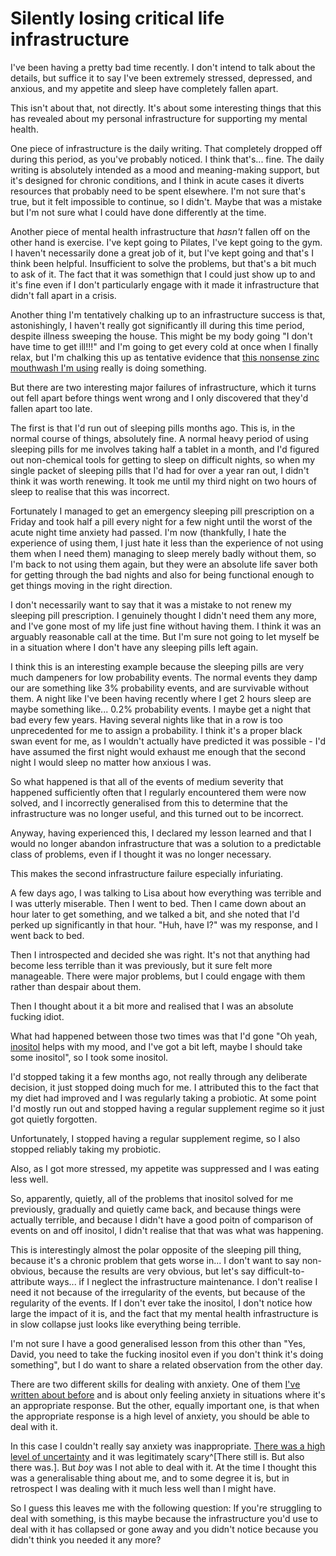 # Silently losing critical life infrastructure

I've been having a pretty bad time recently. I don't intend to talk about the details, but suffice it to say I've been extremely stressed, depressed, and anxious, and my appetite and sleep have completely fallen apart.

This isn't about that, not directly. It's about some interesting things that this has revealed about my personal infrastructure for supporting my mental health.

One piece of infrastructure is the daily writing. That completely dropped off during this period, as you've probably noticed. I think that's... fine. The daily writing is absolutely intended as a mood and meaning-making support, but it's designed for chronic conditions, and I think in acute cases it diverts resources that probably need to be spent elsewhere. I'm not sure that's true, but it felt impossible to continue, so I didn't. Maybe that was a mistake but I'm not sure what I could have done differently at the time.

Another piece of mental health infrastructure that *hasn't* fallen off on the other hand is exercise. I've kept going to Pilates, I've kept going to the gym. I haven't necessarily done a great job of it, but I've kept going and that's I think been helpful. Insufficient to solve the problems, but that's a bit much to ask of it. The fact that it was somethign that I could just show up to and it's fine even if I don't particularly engage with it made it infrastructure that didn't fall apart in a crisis.

Another thing I'm tentatively chalking up to an infrastructure success is that, astonishingly, I haven't really got significantly ill during this time period, despite illness sweeping the house. This might be my body going "I don't have time to get ill!!!" and I'm going to get every cold at once when I finally relax, but I'm chalking this up as tentative evidence that [this nonsense zinc mouthwash I'm using](https://notebook.drmaciver.com/posts/2024-02-01-15:09.html) really is doing something.

But there are two interesting major failures of infrastructure, which it turns out fell apart before things went wrong and I only discovered that they'd fallen apart too late.

The first is that I'd run out of sleeping pills months ago. This is, in the normal course of things, absolutely fine. A normal heavy period of using sleeping pills for me involves taking half a tablet in a month, and I'd figured out non-chemical tools for getting to sleep on difficult nights, so when my single packet of sleeping pills that I'd had for over a year ran out, I didn't think it was worth renewing.
It took me until my third night on two hours of sleep to realise that this was incorrect.

Fortunately I managed to get an emergency sleeping pill prescription on a Friday and took half a pill every night for a few night until the worst of the acute night time anxiety had passed. I'm now (thankfully, I hate the experience of using them, I just hate it less than the experience of not using them when I need them) managing to sleep merely badly without them, so I'm back to not using them again, but they were an absolute life saver both for getting through the bad nights and also for being functional enough to get things moving in the right direction.

I don't necessarily want to say that it was a mistake to not renew my sleeping pill prescription. I genuinely thought I didn't need them any more, and I've gone most of my life just fine without having them. I think it was an arguably reasonable call at the time. But I'm sure not going to let myself be in a situation where I don't have any sleeping pills left again.

I think this is an interesting example because the sleeping pills are very much dampeners for low probability events. The normal events they damp our are something like 3% probability events, and are survivable without them. A night like I've been having recently where I get 2 hours sleep are maybe something like... 0.2% probability events. I maybe get a night that bad every few years. Having several nights like that in a row is too unprecedented for me to assign a probability. I think it's a proper black swan event for me, as I wouldn't actually have predicted it was possible - I'd have assumed the first night would exhaust me enough that the second night I would sleep no matter how anxious I was.

So what happened is that all of the events of medium severity that happened sufficiently often that I regularly encountered them were now solved, and I incorrectly generalised from this to determine that the infrastructure was no longer useful, and this turned out to be incorrect.

Anyway, having experienced this, I declared my lesson learned and that I would no longer abandon infrastructure that was a solution to a predictable class of problems, even if I thought it was no longer necessary.

This makes the second infrastructure failure especially infuriating.

A few days ago, I was talking to Lisa about how everything was terrible and I was utterly miserable. Then I went to bed. Then I came down about an hour later to get something, and we talked a bit, and she noted that I'd perked up significantly in that hour. "Huh, have I?" was my response, and I went back to bed.

Then I introspected and decided she was right. It's not that anything had become less terrible than it was previously, but it sure felt more manageable. There were major problems, but I could engage with them rather than despair about them.

Then I thought about it a bit more and realised that I was an absolute fucking idiot.

What had happened between those two times was that I'd gone "Oh yeah, [inositol](https://acesounderglass.com/2023/09/08/luck-based-medicine-inositol/) helps with my mood, and I've got a bit left, maybe I should take some inositol", so I took some inositol.

I'd stopped taking it a few months ago, not really through any deliberate decision, it just stopped doing much for me. I attributed this to the fact that my diet had improved and I was regularly taking a probiotic. At some point I'd mostly run out and stopped having a regular supplement regime so it just got quietly forgotten.

Unfortunately, I stopped having a regular supplement regime, so I also stopped reliably taking my probiotic.

Also, as I got more stressed, my appetite was suppressed and I was eating less well.

So, apparently, quietly, all of the problems that inositol solved for me previously, gradually and quietly came back, and because things were actually terrible, and because I didn't have a good poitn of comparison of events on and off inositol, I didn't realise that that was what was happening.

This is interestingly almost the polar opposite of the sleeping pill thing, because it's a chronic problem that gets worse in... I don't want to say non-obvious, because the results are very obvious, but let's say difficult-to-attribute ways... if I neglect the infrastructure maintenance. I don't realise I need it not because of the irregularity of the events, but because of the regularity of the events. If I don't ever take the inositol, I don't notice how large the impact of it is, and the fact that my mental health infrastructure is in slow collapse just looks like everything being terrible.

I'm not sure I have a good generalised lesson from this other than "Yes, David, you need to take the fucking inositol even if you don't think it's doing something", but I do want to share a related observation from the other day.

There are two different skills for dealing with anxiety. One of them [I've written about before](https://notebook.drmaciver.com/posts/2020-05-20-17:58.html) and is about only feeling anxiety in situations where it's an appropriate response. But the other, equally important one, is that when the appropriate response is a high level of anxiety, you should be able to deal with it.

In this case I couldn't really say anxiety was inappropriate. [There was a high level of uncertainty](https://notebook.drmaciver.com/posts/2020-04-03-13:40.html) and it was legitimately scary^[There still is. But also there was.]. But *boy* was I not able to deal with it. At the time I thought this was a generalisable thing about me, and to some degree it is, but in retrospect I was dealing with it much less well than I might have.

So I guess this leaves me with the following question: If you're struggling to deal with something, is this maybe because the infrastructure you'd use to deal with it has collapsed or gone away and you didn't notice because you didn't think you needed it any more?
